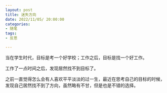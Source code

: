 ```yaml
---
layout: post
title: 迷失方向
date: 2022/11/05/ 20:00:00
categories:
- 随笔
tags:
- 反思

---
```


当在学生时代，目标是考一个好学校；工作之后，目标是找一个好工作。

工作了一点时间之后，发现居然找不到目标了。



之前一直觉得怎么会有人喜欢平平淡淡的过一生，最近在思考自己的目标的时候，发现自己居然找不到了方向，虽然略有不甘，但是也是不错的选择。
